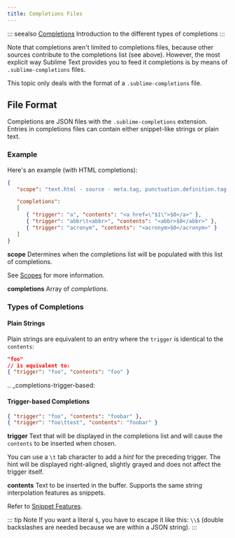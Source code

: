```yaml
---
title: Completions Files
---
```


::: seealso
[Completions](/extensibility/completions)
Introduction to the different types of completions
:::


Note that completions aren't limited to completions files,
because other sources contribute
to the completions list
(see above).
However, the most explicit way
Sublime Text provides you to feed it completions
is by means of `.sublime-completions` files.

This topic only deals with
the format of a `.sublime-completions` file.


## File Format

Completions are JSON files
with the `.sublime-completions` extension.
Entries in completions files can contain
either snippet-like strings or plain text.


### Example

Here's an example (with HTML completions):

```json
{
   "scope": "text.html - source - meta.tag, punctuation.definition.tag.begin",

   "completions":
   [
      { "trigger": "a", "contents": "<a href=\"$1\">$0</a>" },
      { "trigger": "abbr\t<abbr>", "contents": "<abbr>$0</abbr>" },
      { "trigger": "acronym", "contents": "<acronym>$0</acronym>" }
   ]
}
```

**scope**
   Determines when the completions list
   will be populated with this list of completions.

   See [Scopes][] for more information.

[Scopes]: ../guide/extensibility/syntaxdefs.html#scopes 

**completions**
   Array of *completions*.


### Types of Completions

#### Plain Strings

Plain strings are equivalent to
an entry where the `trigger`
is identical to the `contents`:

```json
"foo"
// is equivalent to:
{ "trigger": "foo", "contents": "foo" }
```


.. _completions-trigger-based:

#### Trigger-based Completions

```json
{ "trigger": "foo", "contents": "foobar" },
{ "trigger": "foo\ttest", "contents": "foobar" }
```

**trigger**
   Text that will be displayed in the completions list
   and will cause the `contents`
   to be inserted when chosen.

   You can use a `\t` tab character
   to add a *hint* for the preceding trigger.
   The hint will be displayed right-aligned,
   slightly grayed
   and does not affect the trigger itself.

**contents**
   Text to be inserted in the buffer.
   Supports the same string interpolation features
   as snippets.

   Refer to [Snippet Features][].

[Snippet Features]: ../guide/extensibility/snippets.html#snippet-features

::: tip Note
If you want a literal `$`,
you have to escape it like this: `\\$`
(double backslashes are needed
because we are within a JSON string).
:::